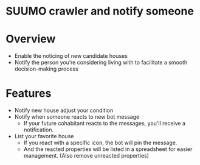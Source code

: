 # SUUMO crawler and notify someone

# Overview

- Enable the noticing of new candidate houses
- Notify the person you’re considering living with to facilitate a smooth decision-making process

# Features

- Notify new house adjust your condition
- Notify when someone reacts to new bot message
    - If your future cohabitant reacts to the messages, you'll receive a notification.
- List your favorite house
    - If you react with a specific icon, the bot will pin the message.
    - And the reacted properties will be listed in a spreadsheet for easier management. (Also remove unreacted properties)

